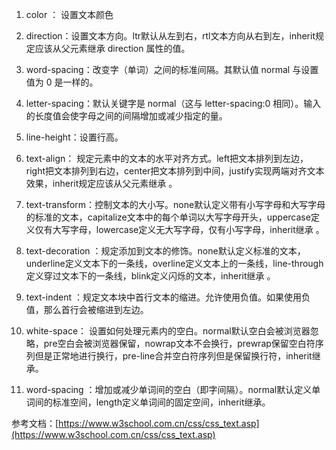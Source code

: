 1. color ： 设置文本颜色
    
2. direction：设置文本方向。ltr默认从左到右，rtl文本方向从右到左，inherit规定应该从父元素继承 direction 属性的值。
    
3. word-spacing：改变字（单词）之间的标准间隔。其默认值 normal 与设置值为 0 是一样的。
    
4. letter-spacing：默认关键字是 normal（这与 letter-spacing:0 相同）。输入的长度值会使字母之间的间隔增加或减少指定的量。
    
5. line-height：设置行高。
    
6. text-align： 规定元素中的文本的水平对齐方式。left把文本排列到左边，right把文本排列到右边，center把文本排列到中间，justify实现两端对齐文本效果，inherit规定应该从父元素继承 。
    
7. text-transform：控制文本的大小写。none默认定义带有小写字母和大写字母的标准的文本，capitalize文本中的每个单词以大写字母开头，uppercase定义仅有大写字母，lowercase定义无大写字母，仅有小写字母，inherit继承 。
    
8. text-decoration ：规定添加到文本的修饰。none默认定义标准的文本，underline定义文本下的一条线，overline定义文本上的一条线，line-through定义穿过文本下的一条线，blink定义闪烁的文本，inherit继承 。
    
9. text-indent ：规定文本块中首行文本的缩进。允许使用负值。如果使用负值，那么首行会被缩进到左边。
    
10. white-space： 设置如何处理元素内的空白。normal默认空白会被浏览器忽略，pre空白会被浏览器保留，nowrap文本不会换行，prewrap保留空白符序列但是正常地进行换行，pre-line合并空白符序列但是保留换行符，inherit继承。
    
11. word-spacing ：增加或减少单词间的空白（即字间隔）。normal默认定义单词间的标准空间，length定义单词间的固定空间，inherit继承。
    

参考文档：[https://www.w3school.com.cn/css/css_text.asp](https://www.w3school.com.cn/css/css_text.asp)